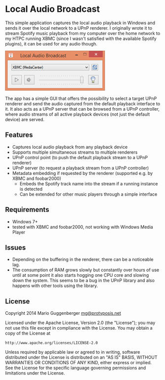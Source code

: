 Local Audio Broadcast
=====================

This simple application captures the local audio playback
in Windows and sends it over the local network to a UPnP renderer. 
I originally wrote it to stream Spotify music playback from 
my computer over the home network to my HTPC running XBMC 
(since I wasn't satisfied with the available Spotify plugins), 
it can be used for any audio though.

![Screenshot of the GUI](screenshot_gui.png)

The app has a simple GUI that offers the possibility to select a
target UPnP renderer and send the audio captured from the default
playback interface to it. It also acts as a UPnP server that can
be browsed from a UPnP controller, where audio streams of all
active playback devices (not just the default device) are served.


Features
--------

* Captures local audio playback from any playback device
* Supports multiple simultaneous streams to multiple renderers
* UPnP control point (to push the default playback stream to a UPnP renderer)
* UPnP server (to request a playback stream from a UPnP controller)
* Metadata embedding if requested by the renderer (supported e.g. by XBMC and foobar2000)
    * Embeds the Spotify track name into the stream if a running instance is detected
    * Can be extended for other music players through a simple interface


Requirements
------------

* Windows 7+
* tested with XBMC and foobar2000, not working with Windows Media Player


Issues
------

* Depending on the buffering in the renderer, there can be a noticeable lag.
* The consumption of RAM grows slowly but constantly over hours of use until at some point it also starts hogging one CPU core and slowing down the system. This seems to be a bug in the UPnP library and also happens with other tools using the library.


License
-------

Copyright 2014 Mario Guggenberger <mg@protyposis.net>

Licensed under the Apache License, Version 2.0 (the "License");
you may not use this file except in compliance with the License.
You may obtain a copy of the License at

    http://www.apache.org/licenses/LICENSE-2.0

Unless required by applicable law or agreed to in writing, software
distributed under the License is distributed on an "AS IS" BASIS,
WITHOUT WARRANTIES OR CONDITIONS OF ANY KIND, either express or implied.
See the License for the specific language governing permissions and
limitations under the License.
